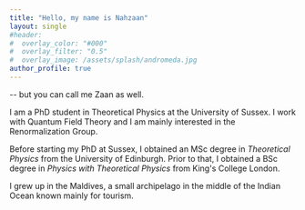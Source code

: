 ```yaml
---
title: "Hello, my name is Nahzaan"
layout: single
#header:
#  overlay_color: "#000"
#  overlay_filter: "0.5"
#  overlay_image: /assets/splash/andromeda.jpg
author_profile: true
---
```


-- but you can call me Zaan as well.

I am a PhD student in Theoretical Physics at the University of Sussex. I work with Quantum Field Theory and I am mainly interested in the Renormalization Group.

Before starting my PhD at Sussex, I obtained an MSc degree in *Theoretical Physics* from the University of Edinburgh. Prior to that, I obtained a BSc degree in *Physics with Theoretical Physics* from King's College London.

I grew up in the Maldives, a small archipelago in the middle of the Indian Ocean known mainly for tourism.